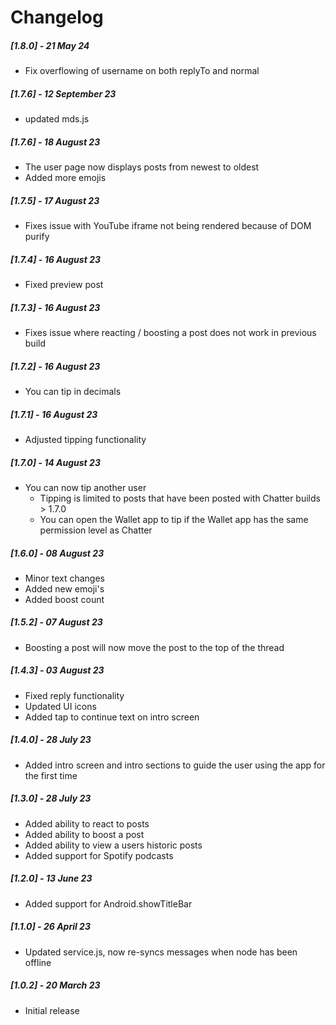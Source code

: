 # Changelog

##### [1.8.0] - 21 May 24

- Fix overflowing of username on both replyTo and normal

##### [1.7.6] - 12 September 23

- updated mds.js

##### [1.7.6] - 18 August 23

- The user page now displays posts from newest to oldest
- Added more emojis

##### [1.7.5] - 17 August 23

- Fixes issue with YouTube iframe not being rendered because of DOM purify

##### [1.7.4] - 16 August 23

- Fixed preview post

##### [1.7.3] - 16 August 23

- Fixes issue where reacting / boosting a post does not work in previous build

##### [1.7.2] - 16 August 23

- You can tip in decimals

##### [1.7.1] - 16 August 23

- Adjusted tipping functionality

##### [1.7.0] - 14 August 23

- You can now tip another user
  - Tipping is limited to posts that have been posted with Chatter builds > 1.7.0
  - You can open the Wallet app to tip if the Wallet app has the same permission level as Chatter

##### [1.6.0] - 08 August 23

- Minor text changes
- Added new emoji's
- Added boost count

##### [1.5.2] - 07 August 23

- Boosting a post will now move the post to the top of the thread

##### [1.4.3] - 03 August 23

- Fixed reply functionality
- Updated UI icons
- Added tap to continue text on intro screen

##### [1.4.0] - 28 July 23

- Added intro screen and intro sections to guide the user using the app for the first time

##### [1.3.0] - 28 July 23

- Added ability to react to posts
- Added ability to boost a post
- Added ability to view a users historic posts
- Added support for Spotify podcasts

##### [1.2.0] - 13 June 23

- Added support for Android.showTitleBar

##### [1.1.0] - 26 April 23

- Updated service.js, now re-syncs messages when node has been offline

##### [1.0.2] - 20 March 23

- Initial release
